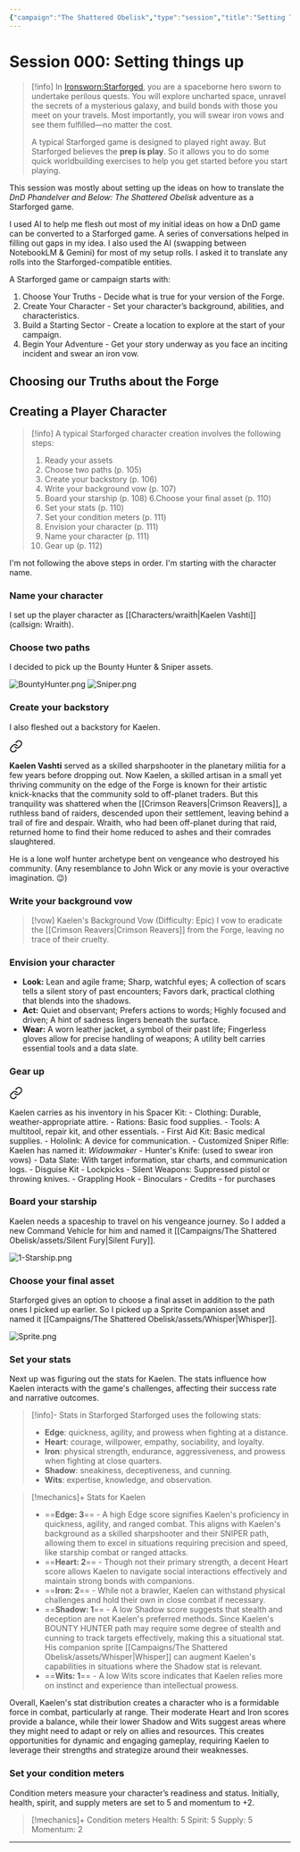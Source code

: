```yaml
---
{"campaign":"The Shattered Obelisk","type":"session","title":"Setting Things Up","aliases":["TSO-Session Zero"],"tools":["NotebookLM","Gemini"],"date":"2024-10-14","cssclasses":["wide","img-grid"],"dg-publish":true,"dg-show-local-graph":true,"permalink":"/campaigns/the-shattered-obelisk/journals/session-000/","dgShowLocalGraph":true,"dgPassFrontmatter":true,"noteIcon":""}
---
```


# Session 000:  Setting things up

> [!info] 
> In [Ironsworn:Starforged](https://tomkinpress.com/pages/ironsworn-starforged), you are a spaceborne hero sworn to undertake perilous quests. You will explore uncharted space, unravel the secrets of a mysterious galaxy, and build bonds with those you meet on your travels. Most importantly, you will swear iron vows and see them fulfilled—no matter the cost.
> 
> A typical Starforged game is designed to played right away. But Starforged believes the **prep is play**. So it allows you to do some quick worldbuilding exercises to help you get started before you start playing.

This session was mostly about setting up the ideas on how to translate the *DnD Phandelver and Below: The Shattered Obelisk*  adventure as a Starforged game.

I used AI to help me flesh out most of my initial ideas on how a DnD game can be converted to a Starforged game. A series of conversations helped in filling out gaps in my idea. I also used the AI (swapping between NotebookLM & Gemini) for most of my setup rolls. I asked it to translate any rolls into the Starforged-compatible entities.

A Starforged game or campaign starts with:
1. Choose Your Truths - Decide what is true for your version of the Forge.
2. Create Your Character - Set your character’s background, abilities, and characteristics.
3. Build a Starting Sector - Create a location to explore at the start of your campaign.
4. Begin Your Adventure - Get your story underway as you face an inciting incident and swear an iron vow.

## Choosing our Truths about the Forge



## Creating a Player Character

> [!info] 
> A typical Starforged character creation involves the following steps:
> 1. Ready your assets
> 2. Choose two paths (p. 105)
> 3. Create your backstory (p. 106)
> 4. Write your background vow (p. 107)
> 5. Board your starship (p. 108)
> 6.Choose your final asset (p. 110)
> 7. Set your stats (p. 110)
> 8. Set your condition meters (p. 111)
> 9. Envision your character (p. 111)
> 10. Name your character (p. 111)
> 11. Gear up (p. 112)

I'm not following the above steps in order. I'm starting with the character name.

### Name your character
I set up the player character as [[Characters/wraith\|Kaelen Vashti]] (callsign: Wraith).

### Choose two paths 
I decided to pick up the Bounty Hunter & Sniper assets. 

![BountyHunter.png](/img/user/Assets/Path/BountyHunter.png) ![Sniper.png](/img/user/Assets/Path/Sniper.png)

### Create your backstory
I also fleshed out a backstory for Kaelen. 


<div class="transclusion internal-embed is-loaded"><a class="markdown-embed-link" href="/characters/wraith/#e1d6f9" aria-label="Open link"><svg xmlns="http://www.w3.org/2000/svg" width="24" height="24" viewBox="0 0 24 24" fill="none" stroke="currentColor" stroke-width="2" stroke-linecap="round" stroke-linejoin="round" class="svg-icon lucide-link"><path d="M10 13a5 5 0 0 0 7.54.54l3-3a5 5 0 0 0-7.07-7.07l-1.72 1.71"></path><path d="M14 11a5 5 0 0 0-7.54-.54l-3 3a5 5 0 0 0 7.07 7.07l1.71-1.71"></path></svg></a><div class="markdown-embed">



**Kaelen  Vashti** served as a skilled sharpshooter in the planetary militia for a few years before dropping out. Now Kaelen,  a skilled artisan in a small yet thriving community on the edge of the Forge is known for their artistic knick-knacks that the community sold to off-planet traders. But this tranquility was shattered when the [[Crimson Reavers\|Crimson Reavers]], a ruthless band of raiders, descended upon their settlement, leaving behind a trail of fire and despair. Wraith, who had been off-planet during that raid, returned home to find their home reduced to ashes and their comrades slaughtered. 

</div></div>


He is a lone wolf hunter archetype bent on vengeance who destroyed his community. (Any resemblance to John Wick or any movie is your overactive imagination. 😉) 


### Write your background vow


<div class="transclusion internal-embed is-loaded"><div class="markdown-embed">



> [!vow] Kaelen's Background Vow (Difficulty: Epic)
> I vow to eradicate the [[Crimson Reavers\|Crimson Reavers]] from the Forge, leaving no trace of their cruelty. 

</div></div>


### Envision your character

- **Look:** Lean and agile frame; Sharp, watchful eyes; A collection of scars tells a silent story of past encounters; Favors dark, practical clothing that blends into the shadows.
- **Act:** Quiet and observant; Prefers actions to words; Highly focused and driven; A hint of sadness lingers beneath the surface.
- **Wear:** A worn leather jacket, a symbol of their past life; Fingerless gloves allow for precise handling of weapons; A utility belt carries essential tools and a data slate.

### Gear up 

<div class="transclusion internal-embed is-loaded"><a class="markdown-embed-link" href="/characters/wraith/#0acfe8" aria-label="Open link"><svg xmlns="http://www.w3.org/2000/svg" width="24" height="24" viewBox="0 0 24 24" fill="none" stroke="currentColor" stroke-width="2" stroke-linecap="round" stroke-linejoin="round" class="svg-icon lucide-link"><path d="M10 13a5 5 0 0 0 7.54.54l3-3a5 5 0 0 0-7.07-7.07l-1.72 1.71"></path><path d="M14 11a5 5 0 0 0-7.54-.54l-3 3a5 5 0 0 0 7.07 7.07l1.71-1.71"></path></svg></a><div class="markdown-embed">



Kaelen carries as his inventory in his Spacer Kit:
	- Clothing: Durable, weather-appropriate attire.
	- Rations: Basic food supplies.
	- Tools: A multitool, repair kit, and other essentials.
	- First Aid Kit: Basic medical supplies.
	- Hololink: A device for communication. 
	- Customized Sniper Rifle: Kaelen has named it: *Widowmaker*
	- Hunter's Knife: (used to swear iron vows)
	- Data Slate: With target information, star charts, and communication logs.
	- Disguise Kit 
	- Lockpicks 
	- Silent Weapons: Suppressed pistol or throwing knives.
	- Grappling Hook
	- Binoculars
	- Credits - for purchases    

</div></div>


### Board your starship 
Kaelen needs a spaceship to travel on his vengeance journey. So I added a new Command Vehicle for him and named it [[Campaigns/The Shattered Obelisk/assets/Silent Fury\|Silent Fury]]. 

![1-Starship.png](/img/user/Assets/Command_Vehicle/1-Starship.png)

###  Choose your final asset
Starforged gives an option to choose a final asset in addition to the path ones I picked up earlier. So I picked up a Sprite Companion asset and named it [[Campaigns/The Shattered Obelisk/assets/Whisper\|Whisper]].

![Sprite.png](/img/user/Assets/Companion/Sprite.png)

### Set your stats
Next up was figuring out the stats for Kaelen.  The stats influence how Kaelen interacts with the game's challenges, affecting their success rate and narrative outcomes.

> [!info]- Stats in Starforged
> Starforged uses the following stats: 
>- **Edge**: quickness, agility, and prowess when fighting at a distance.
>- **Heart**: courage, willpower, empathy, sociability, and loyalty.
>- **Iron**: physical strength, endurance, aggressiveness, and prowess when fighting at close quarters.
>- **Shadow**: sneakiness, deceptiveness, and cunning.
>- **Wits**: expertise, knowledge, and observation.

> [!mechanics]+ Stats for Kaelen
>-  ==**Edge: 3**==  - A high Edge score signifies Kaelen's proficiency in quickness, agility, and ranged combat. This aligns with Kaelen's background as a skilled sharpshooter and their SNIPER path, allowing them to excel in situations requiring precision and speed, like starship combat or ranged attacks.
>- ==**Heart: 2**== - Though not their primary strength, a decent Heart score allows Kaelen to navigate social interactions effectively and maintain strong bonds with companions.
>- ==**Iron: 2**== - While not a brawler, Kaelen can withstand physical challenges and hold their own in close combat if necessary.
>- ==**Shadow: 1**== - A low Shadow score suggests that stealth and deception are not Kaelen's preferred methods. Since Kaelen's BOUNTY HUNTER path may require some degree of stealth and cunning to track targets effectively, making this a situational stat. His companion sprite [[Campaigns/The Shattered Obelisk/assets/Whisper\|Whisper]] can augment Kaelen's capabilities in situations where the Shadow stat is relevant. 
>- ==**Wits: 1**== - A low Wits score indicates that Kaelen relies more on instinct and experience than intellectual prowess.

Overall, Kaelen's stat distribution creates a character who is a formidable force in combat, particularly at range. Their moderate Heart and Iron scores provide a balance, while their lower Shadow and Wits suggest areas where they might need to adapt or rely on allies and resources. This creates opportunities for dynamic and engaging gameplay, requiring Kaelen to leverage their strengths and strategize around their weaknesses.

### Set your condition meters

Condition meters measure your character’s readiness
and status. Initially, health, spirit, and supply meters are set to 5 and momentum to +2. 

> [!mechanics]+ Condition meters
>  Health: 5 
>  Spirit: 5
>  Supply: 5
>  Momentum: 2

--- 
